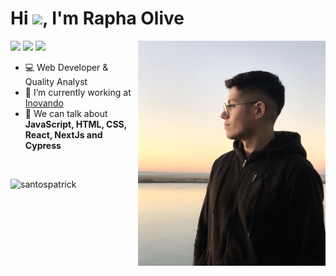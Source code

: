 

<h1 align="left">Hi <img src="https://raw.githubusercontent.com/kaueMarques/kaueMarques/master/hi.gif" height="30px">, I'm Rapha Olive</h1>
<img align="right" width="300px" src="https://raw.githubusercontent.com/raphaolive/raphaolive/main/Screenshot%20from%202024-03-28%2017-56-02.png">

<p align="start">
<a href="https://www.instagram.com/euraphaolive/" target="_blank"><img src="https://img.shields.io/badge/-Instagram-%23E4405F?style=for-the-badge&logo=instagram&logoColor=white" target="_blank"></a>
<a href = "mailto:7raphaolive@gmail.com"><img src="https://img.shields.io/badge/Gmail-D14836?style=for-the-badge&logo=gmail&logoColor=white" target="_blank"></a>
<a href="https://www.linkedin.com/in/raphael-oliveira-santos-18967b225/" target="_blank"><img src="https://img.shields.io/badge/-LinkedIn-%230077B5?style=for-the-badge&logo=linkedin&logoColor=white" target="_blank"></a>
</p>

- 💻 Web Developer & Quality Analyst 
- 🔭 I’m currently working at [Inovando](https://github.com/inovando)
- 💬 We can talk about **JavaScript, HTML, CSS, React, NextJs and Cypress**
<br />
<div>
<p align="start">
  <img height="180em" src="https://github-readme-stats.vercel.app/api/top-langs/?username=raphaolive&layout=compact&hide=html&title_color=bd93f9&text_color=ffffff&icon_color=50fa7b&bg_color=282a36&hide_border=true" alt="santospatrick" />
</p>
</div>
<!--
**raphaolive/raphaolive** is a ✨ _special_ ✨ repository because its `README.md` (this file) appears on your GitHub profile.

Here are some ideas to get you started:

- 🔭 I’m currently working on ...
- 🌱 I’m currently learning ...
- 👯 I’m looking to collaborate on ...
- 🤔 I’m looking for help with ...
- 💬 Ask me about ...
- 📫 How to reach me: ...
- 😄 Pronouns: ...
- ⚡ Fun fact: ...
-->
